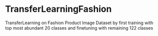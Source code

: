 # TransferLearningFashion
TransferLearning on Fashion Product Image Dataset by first training with top most abundant 20 classes and finetuning with remaining 122 classes
